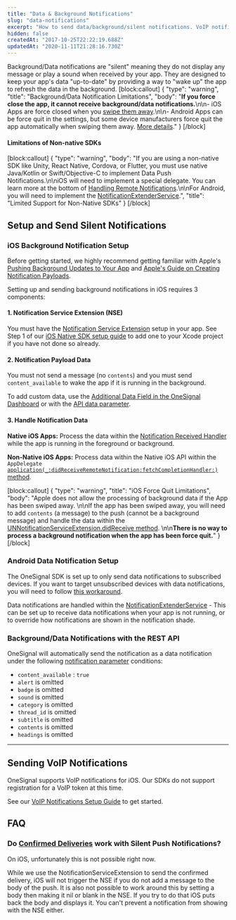```yaml
---
title: "Data & Background Notifications"
slug: "data-notifications"
excerpt: "How to send data/background/silent notifications. VoIP notifications using OneSignal. Works with iOS, Android and derivatives like Amazon."
hidden: false
createdAt: "2017-10-25T22:22:19.688Z"
updatedAt: "2020-11-11T21:28:16.730Z"
---
```

Background/Data notifications are "silent" meaning they do not display any message or play a sound when received by your app. They are designed to keep your app's data "up-to-date" by providing a way to "wake up" the app to refresh the data in the background.
[block:callout]
{
  "type": "warning",
  "title": "Background/Data Notification Limitations",
  "body": "**If you force close the app, it cannot receive background/data notifications.**\n\n- iOS Apps are force closed when you [swipe them away](https://support.apple.com/en-us/HT201330).\n\n- Android Apps can be force quit in the settings, but some device manufacturers force quit the app automatically when swiping them away. [More details](doc:notifications-show-successful-but-are-not-being-shown#android-mobile-app-notifications-not-showing)."
}
[/block]
#### Limitations of Non-native SDKs
[block:callout]
{
  "type": "warning",
  "body": "If you are using a non-native SDK like Unity, React Native, Cordova, or Flutter, you must use native Java/Kotlin or Swift/Objective-C to implement Data Push Notifications.\n\niOS will need to implement a special delegate. You can learn more at the bottom of [Handling Remote Notifications](https://developer.apple.com/library/archive/documentation/NetworkingInternet/Conceptual/RemoteNotificationsPG/HandlingRemoteNotifications.html#//apple_ref/doc/uid/TP40008194-CH6-SW1).\n\nFor Android, you will need to implement the [NotificationExtenderService](doc:service-extensions#android-notification-extender-service).",
  "title": "Limited Support for Non-Native SDKs"
}
[/block]
## Setup and Send Silent Notifications

### iOS Background Notification Setup

Before getting started, we highly recommend getting familiar with Apple's [Pushing Background Updates to Your App](https://developer.apple.com/documentation/usernotifications/setting_up_a_remote_notification_server/pushing_background_updates_to_your_app?language=objc) and [Apple's Guide on Creating Notification Payloads](https://developer.apple.com/library/archive/documentation/NetworkingInternet/Conceptual/RemoteNotificationsPG/CreatingtheNotificationPayload.html#//apple_ref/doc/uid/TP40008194-CH10-SW1).

Setting up and sending background notifications in iOS requires 3 components:

#### 1. Notification Service Extension (NSE)

You must have the [Notification Service Extension](https://documentation.onesignal.com/docs/service-extensions#section-notification-service-extension) setup in your app. See Step 1 of our [iOS Native SDK setup guide](doc:ios-sdk-setup) to add one to your Xcode project if you have not done so already.

#### 2. Notification Payload Data

You must not send a message (no `contents`) and you must send `content_available` to wake the app if it is running in the background.

To add custom data, use the [Additional Data Field in the OneSignal Dashboard](https://documentation.onesignal.com/docs/sending-notifications#advanced-settings) or with the [API data parameter](doc:api-reference#attachments).

#### 3. Handle Notification Data

**Native iOS Apps:** Process the data within the [Notification Received Handler](doc:sdk-reference#onesignal-notification-events) while the app is running in the foreground or background.

**Non-Native iOS Apps:** Process data within the Native iOS API within the `AppDelegate` [`application(_:didReceiveRemoteNotification:fetchCompletionHandler:)` method](https://developer.apple.com/documentation/uikit/uiapplicationdelegate/1623013-application).

[block:callout]
{
  "type": "warning",
  "title": "iOS Force Quit Limitations",
  "body": "Apple does not allow the processing of background data if the App has been swiped away. \n\nIf the app has been swiped away, you will need to add `contents` (a message) to the push (cannot be a background message) and handle the data within the [UNNotificationServiceExtension.didReceive method](doc:service-extensions#ios-notification-service-extension). \n\n**There is no way to process a background notification when the app has been force quit.**"
}
[/block]
### Android Data Notification Setup

The OneSignal SDK is set up to only send data notifications to subscribed devices. If you want to target unsubscribed devices with data notifications, you will need to follow [this workaround](https://github.com/OneSignal/OneSignal-iOS-SDK/issues/302).

Data notifications are handled within the [NotificationExtenderService](doc:service-extensions#android-notification-extender-service) - This can be set up to receive data notifications when your app is not running, or to override how notifications are shown in the notification shade. 


### Background/Data Notifications with the REST API

OneSignal will automatically send the notification as a data notification under the following [notification parameter](ref:create-notification#content--language) conditions:

   - `content_available` : `true`
   - `alert` is omitted
   - `badge` is omitted
   - `sound` is omitted
   - `category` is omitted
   - `thread_id` is omitted
   - `subtitle` is omitted
   - `contents` is omitted
   - `headings` is omitted

---

## Sending VoIP Notifications

OneSignal supports VoIP notifications for iOS. Our SDKs do not support registration for a VoIP token at this time.

See our [VoIP Notifications Setup Guide](doc:voip-notifications) to get started.

## FAQ

### Do [Confirmed Deliveries](doc:confirmed-deliveries) work with Silent Push Notifications?

On iOS, unfortunately this is not possible right now.

While we use the NotificationServiceExtension to send the confirmed delivery, iOS will not trigger the NSE if you do not add a message to the body of the push. It is also not possible to work around this by setting a body then making it nil or blank in the NSE. If you try to do that iOS puts back the body and displays it. You can't prevent a notification from showing with the NSE either.